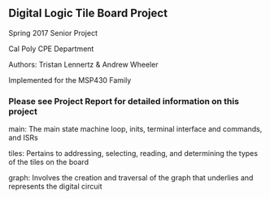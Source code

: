 <h2>Digital Logic Tile Board Project</h2>

Spring 2017 Senior Project

Cal Poly CPE Department

Authors: Tristan Lennertz & Andrew Wheeler

Implemented for the MSP430 Family

<h3>Please see Project Report for detailed information on this project</h3>

main: The main state machine loop, inits, terminal interface and commands, and ISRs

tiles: Pertains to addressing, selecting, reading, and determining the types of the tiles on the board

graph: Involves the creation and traversal of the graph that underlies and represents the digital circuit


